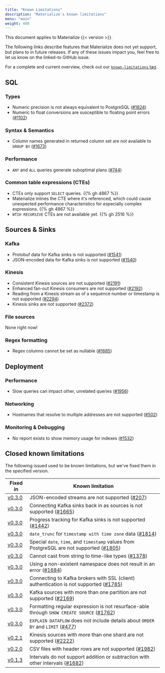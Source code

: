 ```yaml
---
title: "Known Limitations"
description: "Materialize's known limitations"
menu: "main"
weight: 400
---
```


This document applies to Materialize {{< version >}}.

The following links describe features that Materialize does not yet support, but
plans to in future releases. If any of these issues impact you, feel free to let
us know on the linked-to GitHub issue.

For a complete and current overview, check out our [`known-limitations`
tag](https://github.com/MaterializeInc/materialize/issues?q=is%3Aopen+is%3Aissue+label%3Aknown-limitation).

## SQL

### Types

- Numeric precision is not always equivalent to PostgreSQL
  ([#1824](https://github.com/MaterializeInc/materialize/issues/1824))
- Numeric to float conversions are susceptible to floating point errors
  ([#1102](https://github.com/MaterializeInc/materialize/issues/1102))

### Syntax & Semantics

- Column names generated in returned column set are not available to `GROUP BY`
  ([#1673](https://github.com/MaterializeInc/materialize/issues/1673))

### Performance

- `ANY` and `ALL` queries generate suboptimal plans
  ([#744](https://github.com/MaterializeInc/materialize/issues/744))

### Common table expressions (CTEs)

- CTEs only support `SELECT` queries. {{% gh 4867 %}}
- Materialize inlines the CTE where it's referenced, which could cause
  unexpected performance characteristics for especially complex expressions. {{%
  gh 4867 %}}
- `WTIH RECURSIVE` CTEs are not available yet. {{% gh 2516 %}}

## Sources & Sinks

### Kafka

- Protobuf data for Kafka sinks is not supported
  ([#1541](https://github.com/MaterializeInc/materialize/issues/1541))
- JSON-encoded data for Kafka sinks is not supported
  ([#1540](https://github.com/MaterializeInc/materialize/issues/1540))

### Kinesis

- Consistent Kinesis sources are not supported
  ([#2191](https://github.com/MaterializeInc/materialize/issues/2191))
- Enhanced fan-out Kinesis consumers are not supported
  ([#2192](https://github.com/MaterializeInc/materialize/issues/2192))
- Reading from a Kinesis stream as of a sequence number or timestamp is not supported
  ([#2294](https://github.com/MaterializeInc/materialize/issues/2294))
- Kinesis sinks are not supported
  ([#2372](https://github.com/MaterializeInc/materialize/issues/2372))

### File sources

None right now!

### Regex formatting

- Regex columns cannot be set as nullable
  ([#1685](https://github.com/MaterializeInc/materialize/issues/1685))

## Deployment

### Performance

- Slow queries can impact other, unrelated queries
  ([#1956](https://github.com/MaterializeInc/materialize/issues/1956))

### Networking

- Hostnames that resolve to multiple addresses are not supported
  ([#502](https://github.com/MaterializeInc/materialize/issues/502))

### Monitoring & Debugging

- No report exists to show memory usage for indexes
  ([#1532](https://github.com/MaterializeInc/materialize/issues/1532))

## Closed known limitations

The following issued used to be known limitations, but we've fixed them in the
specified version.

Fixed in | Known limitation
--------------|-----------------
[v0.3.0] |  JSON-encoded streams are not supported ([#207](https://github.com/MaterializeInc/materialize/issues/207))
[v0.3.0] |  Connecting Kafka sinks back in as sources is not supported ([#1665](https://github.com/MaterializeInc/materialize/issues/1665))
[v0.3.0] |  Progress tracking for Kafka sinks is not supported ([#1442](https://github.com/MaterializeInc/materialize/issues/1442))
[v0.3.0] | `date_trunc` for `timestamp with time zone` data ([#1814](https://github.com/MaterializeInc/materialize/issues/1814))
[v0.3.0] | Special `date`, `time`, and `timestamp` values from PostgreSQL are not supported ([#1805](https://github.com/MaterializeInc/materialize/issues/1805))
[v0.3.0] | Cannot cast from string to time-like types ([#1378](https://github.com/MaterializeInc/materialize/issues/1378))
[v0.3.0] | Using a non-existent namespace does not result in an error ([#1684](https://github.com/MaterializeInc/materialize/issues/1684))
[v0.3.0] | Connecting to Kafka brokers with SSL (client) authentication is not supported ([#1785](https://github.com/MaterializeInc/materialize/issues/1785))
[v0.3.0] | Kafka sources with more than one partition are not supported ([#2169](https://github.com/MaterializeInc/materialize/issues/2169))
[v0.3.0] | Formatting regular expression is not resurface-able through `SHOW CREATE SOURCE` ([#1762](https://github.com/MaterializeInc/materialize/issues/1762))
[v0.3.0] |  `EXPLAIN DATAFLOW` does not include details about `ORDER BY` and `LIMIT` ([#477](https://github.com/MaterializeInc/materialize/issues/477))
[v0.2.1] | Kinesis sources with more than one shard are not supported ([#2222](https://github.com/MaterializeInc/materialize/issues/2222))
[v0.2.0] | CSV files with header rows are not supported ([#1982](https://github.com/MaterializeInc/materialize/issues/1982))
[v0.1.3] | Intervals do not support addition or subtraction with other intervals ([#1682](https://github.com/MaterializeInc/materialize/issues/1682))

[v0.3.0]: /release-notes/#v0.3.0
[v0.2.1]: /release-notes/#v0.2.1
[v0.2.0]: /release-notes/#v0.2.0
[v0.1.3]: /release-notes/#v0.1.3
